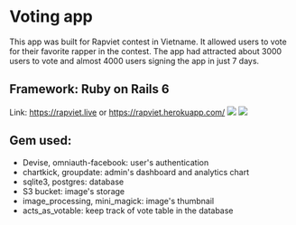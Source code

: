 # Voting app 
This app was built for Rapviet contest in Vietname. It allowed users to vote for their favorite rapper in the contest. The app had attracted about 3000 users to vote and almost 4000 users signing the app in just 7 days. 
##  Framework: Ruby on Rails 6
Link: https://rapviet.live or https://rapviet.herokuapp.com/
![](rapviet.gif)
![](vote_rapviet.gif)
## Gem used: 
* Devise, omniauth-facebook:  user's authentication
* chartkick, groupdate: admin's dashboard and analytics chart 
* sqlite3, postgres: database
* S3 bucket:  image's storage
* image_processing, mini_magick:  image's thumbnail
* acts_as_votable: keep track of vote table in the database

